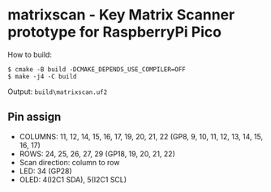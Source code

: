 # matrixscan - Key Matrix Scanner prototype for RaspberryPi Pico

How to build:

```console
$ cmake -B build -DCMAKE_DEPENDS_USE_COMPILER=OFF
$ make -j4 -C build
```

Output: `build\matrixscan.uf2`

## Pin assign

* COLUMNS: 11, 12, 14, 15, 16, 17, 19, 20, 21, 22
  (GP8, 9, 10, 11, 12, 13, 14, 15, 16, 17)
* ROWS: 24, 25, 26, 27, 29
  (GP18, 19, 20, 21, 22)
* Scan direction: column to row
* LED: 34 (GP28)
* OLED: 4(I2C1 SDA), 5(I2C1 SCL)
